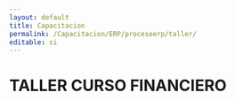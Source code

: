 ```yaml
---
layout: default
title: Capacitacion
permalink: /Capacitacion/ERP/procesoerp/taller/
editable: si
---
```


# TALLER CURSO FINANCIERO


